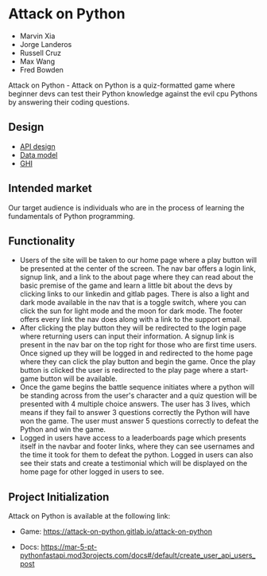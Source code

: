 # Attack on Python

- Marvin Xia
- Jorge Landeros
- Russell Cruz
- Max Wang
- Fred Bowden

Attack on Python - Attack on Python is a quiz-formatted game where beginner devs can test their Python knowledge against the evil cpu Pythons by answering their coding questions.

## Design

- [API design](docs/apis.md)
- [Data model](docs/data-model.md)
- [GHI](docs/ghi.md)

## Intended market

Our target audience is individuals who are in the process of learning the fundamentals of Python programming.

## Functionality

- Users of the site will be taken to our home page where a play button will be presented at the center of the screen. The nav bar offers a login link, signup link, and a link to the about page where they can read about the basic premise of the game and learn a little bit about the devs by clicking links to our linkedin and gitlab pages. There is also a light and dark mode available in the nav that is a toggle switch, where you can click the sun for light mode and the moon for dark mode. The footer offers every link the nav does along with a link to the support email.
- After clicking the play button they will be redirected to the login page where returning users can input their information. A signup link is present in the nav bar on the top right for those who are first time users. Once signed up they will be logged in and redirected to the home page where they can click the play button and begin the game. Once the play button is clicked the user is redirected to the play page where a start-game button will be available.
- Once the game begins the battle sequence initiates where a python will be standing across from the user's character and a quiz question will be presented with 4 multiple choice answers. The user has 3 lives, which means if they fail to answer 3 questions correctly the Python will have won the game. The user must answer 5 questions correctly to defeat the Python and win the game.
- Logged in users have access to a leaderboards page which presents itself in the navbar and footer links, where they can see usernames and the time it took for them to defeat the python. Logged in users can also see their stats and create a testimonial which will be displayed on the home page for other logged in users to see.

## Project Initialization

Attack on Python is available at the following link:
- Game: https://attack-on-python.gitlab.io/attack-on-python

- Docs: https://mar-5-pt-pythonfastapi.mod3projects.com/docs#/default/create_user_api_users_post
